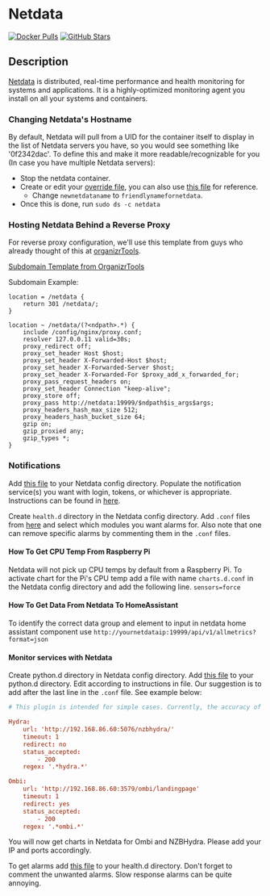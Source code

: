 # Netdata

[![Docker Pulls](https://img.shields.io/docker/pulls/netdata/netdata?style=flat-square&color=607D8B&label=docker%20pulls&logo=docker)](https://hub.docker.com/r/netdata/netdata)
[![GitHub Stars](https://img.shields.io/github/stars/netdata/netdata?style=flat-square&color=607D8B&label=github%20stars&logo=github)](https://github.com/linuxserver/netdata/netdata)

## Description

[Netdata](https://www.netdata.cloud/) is distributed, real-time performance and health monitoring for systems and applications. It is a highly-optimized monitoring agent you install on all your systems and containers.

### Changing Netdata's Hostname

By default, Netdata will pull from a UID for the container itself to display in the list of Netdata servers you have, so you would see something like '0f2342dac'. To define this and make it more readable/recognizable for you (In case you have multiple Netdata servers):

- Stop the netdata container.
- Create or edit your [override file](https://dockstarter.com/overrides/introduction/), you can also use [this file](https://gist.github.com/mattgphoto/1e7afc85931ca98002a87abdc8bb257e) for reference.
  - Change `newnetdataname` to `friendlynamefornetdata`.
- Once this is done, run `sudo ds -c netdata`

### Hosting Netdata Behind a Reverse Proxy

For reverse proxy configuration, we'll use this template from guys who already thought of this at [organizrTools](https://github.com/organizrTools).

[Subdomain Template from OrganizrTools](https://github.com/organizrTools/Config-Collections-for-Nginx/blob/master/Apps/netdata.conf)

Subdomain Example:

```nginx
location = /netdata {
    return 301 /netdata/;
}

location ~ /netdata/(?<ndpath>.*) {
    include /config/nginx/proxy.conf;
    resolver 127.0.0.11 valid=30s;
    proxy_redirect off;
    proxy_set_header Host $host;
    proxy_set_header X-Forwarded-Host $host;
    proxy_set_header X-Forwarded-Server $host;
    proxy_set_header X-Forwarded-For $proxy_add_x_forwarded_for;
    proxy_pass_request_headers on;
    proxy_set_header Connection "keep-alive";
    proxy_store off;
    proxy_pass http://netdata:19999/$ndpath$is_args$args;
    proxy_headers_hash_max_size 512;
    proxy_headers_hash_bucket_size 64;
    gzip on;
    gzip_proxied any;
    gzip_types *;
}
```

### Notifications

Add [this file](https://github.com/netdata/netdata/blob/master/health/notifications/health_alarm_notify.conf) to your Netdata config directory. Populate the notification service(s) you want with login, tokens, or whichever is appropriate. Instructions can be found in [here](https://github.com/netdata/netdata/blob/master/health/notifications/health_alarm_notify.conf).

Create `health.d` directory in the Netdata config directory. Add `.conf` files from [here](https://github.com/netdata/netdata/tree/master/health/health.d) and select which modules you want alarms for. Also note that one can remove specific alarms by commenting them in the `.conf` files.

#### How To Get CPU Temp From Raspberry Pi

Netdata will not pick up CPU temps by default from a Raspberry Pi. To activate chart for the Pi's CPU temp add a file with name `charts.d.conf` in the Netdata config directory and add the following line.
`sensors=force`

#### How To Get Data From Netdata To HomeAssistant

To identify the correct data group and element to input in netdata home assistant component use `http://yournetdataip:19999/api/v1/allmetrics?format=json`

#### Monitor services with Netdata

Create python.d directory in Netdata config directory. Add [this file](https://github.com/netdata/netdata/blob/master/health/health.d/httpcheck.conf) to your python.d directory. Edit according to instructions in file. Our suggestion is to add after the last line in the `.conf` file. See example below:

```conf
# This plugin is intended for simple cases. Currently, the accuracy of the response time is low and should be used as reference only.

Hydra:
    url: 'http://192.168.86.60:5076/nzbhydra/'
    timeout: 1
    redirect: no
    status_accepted:
        - 200
    regex: '.*hydra.*'

Ombi:
    url: 'http://192.168.86.60:3579/ombi/landingpage'
    timeout: 1
    redirect: yes
    status_accepted:
        - 200
    regex: '.*ombi.*'
```

You will now get charts in Netdata for Ombi and NZBHydra. Please add your IP and ports accordingly.

To get alarms add [this file](https://github.com/netdata/netdata/blob/master/health/health.d/httpcheck.conf) to your health.d directory. Don't forget to comment the unwanted alarms. Slow response alarms can be quite annoying.
